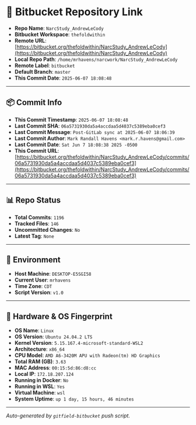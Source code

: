 # 🔗 Bitbucket Repository Link

- **Repo Name**: `NarcStudy_AndrewLeCody`
- **Bitbucket Workspace**: `thefoldwithin`
- **Remote URL**: [https://bitbucket.org/thefoldwithin/NarcStudy_AndrewLeCody](https://bitbucket.org/thefoldwithin/NarcStudy_AndrewLeCody)
- **Local Repo Path**: `/home/mrhavens/narcwork/NarcStudy_AndrewLeCody`
- **Remote Label**: `bitbucket`
- **Default Branch**: `master`
- **This Commit Date**: `2025-06-07 18:08:48`

---

## 📦 Commit Info

- **This Commit Timestamp**: `2025-06-07 18:08:48`
- **Last Commit SHA**: `06a5731930da5a4accdaa5d4037c5389eba0cef3`
- **Last Commit Message**: `Post-GitLab sync at 2025-06-07 18:06:39`
- **Last Commit Author**: `Mark Randall Havens <mark.r.havens@gmail.com>`
- **Last Commit Date**: `Sat Jun 7 18:08:38 2025 -0500`
- **This Commit URL**: [https://bitbucket.org/thefoldwithin/NarcStudy_AndrewLeCody/commits/06a5731930da5a4accdaa5d4037c5389eba0cef3](https://bitbucket.org/thefoldwithin/NarcStudy_AndrewLeCody/commits/06a5731930da5a4accdaa5d4037c5389eba0cef3)

---

## 📊 Repo Status

- **Total Commits**: `1196`
- **Tracked Files**: `146`
- **Uncommitted Changes**: `No`
- **Latest Tag**: `None`

---

## 🧭 Environment

- **Host Machine**: `DESKTOP-E5SGI58`
- **Current User**: `mrhavens`
- **Time Zone**: `CDT`
- **Script Version**: `v1.0`

---

## 🧬 Hardware & OS Fingerprint

- **OS Name**: `Linux`
- **OS Version**: `Ubuntu 24.04.2 LTS`
- **Kernel Version**: `5.15.167.4-microsoft-standard-WSL2`
- **Architecture**: `x86_64`
- **CPU Model**: `AMD A6-3420M APU with Radeon(tm) HD Graphics`
- **Total RAM (GB)**: `3.63`
- **MAC Address**: `00:15:5d:86:d8:cc`
- **Local IP**: `172.18.207.124`
- **Running in Docker**: `No`
- **Running in WSL**: `Yes`
- **Virtual Machine**: `wsl`
- **System Uptime**: `up 1 day, 15 hours, 46 minutes`

---

_Auto-generated by `gitfield-bitbucket` push script._

